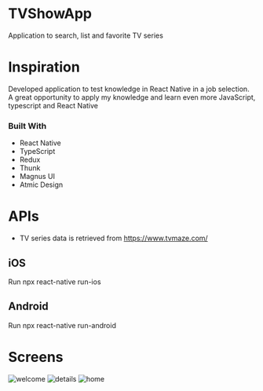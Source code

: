 # TVShowApp

Application to search, list and favorite TV series

# Inspiration

Developed application to test knowledge in React Native in a job selection. A great opportunity to apply my knowledge and learn even more JavaScript, typescript and React Native

### Built With

- React Native
- TypeScript
- Redux
- Thunk
- Magnus UI
- Atmic Design


# APIs

- TV series data is retrieved from https://www.tvmaze.com/

## iOS
 Run npx react-native run-ios
## Android
 Run npx react-native run-android

# Screens

![welcome](https://user-images.githubusercontent.com/34358287/204424126-9856d7c9-b66f-4a01-a1f3-e55cb04debea.jpeg)
![details](https://user-images.githubusercontent.com/34358287/204424133-0be9810b-3e85-47ec-a869-3642433ede32.jpeg)
![home](https://user-images.githubusercontent.com/34358287/204424139-7bb8da40-5178-4639-99e1-49fa95163720.jpeg)
